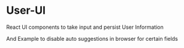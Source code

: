 # User-UI
React UI components to take input and persist User Information

And Example to disable auto suggestions in browser for certain fields
